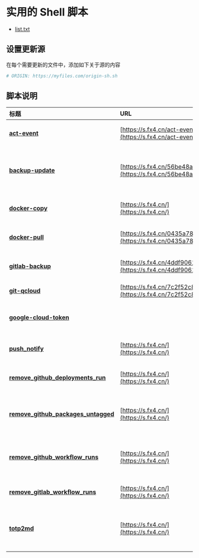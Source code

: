 # 实用的 Shell 脚本


- [list.txt](list.txt)

## 设置更新源

在每个需要更新的文件中，添加如下关于源的内容

```bash
# ORIGIN: https://myfiles.com/origin-sh.sh
```

## 脚本说明

| **标题** | **URL** | **描述** |
|:---|:---|:---|
| [**act-event**](act-event.sh) | [https://s.fx4.cn/act-event](https://s.fx4.cn/act-event) | 生成 act 的 event.json 文件 |
| [**backup-update**](backup-update.sh) | [https://s.fx4.cn/56be48a8](https://s.fx4.cn/56be48a8) | 更新服务器中的 Docker 镜像和备份数据 |
| [**docker-copy**](docker-copy.sh) | [https://s.fx4.cn/](https://s.fx4.cn/) | Docker 镜像复制至新的注册表 |
| [**docker-pull**](docker-pull.sh) | [https://s.fx4.cn/0435a789](https://s.fx4.cn/0435a789) | Docker 通过加速站拉取镜像 |
| [**gitlab-backup**](gitlab-backup.sh) | [https://s.fx4.cn/4ddf9061](https://s.fx4.cn/4ddf9061) | GitLab 账号源码仓库备份 |
| [**git-qcloud**](git-qcloud.sh) | [https://s.fx4.cn/7c2f52c8](https://s.fx4.cn/7c2f52c8) | 腾讯工峰 命令行工具 |
| [**google-cloud-token**](google-cloud-token.sh) |  | 获取 google cloud token |
| [**push_notify**](push_notify.sh) | [https://s.fx4.cn/](https://s.fx4.cn/) | 推送消息到钉钉、飞书、Lark |
| [**remove_github_deployments_run**](remove_github_deployments_run.sh) | [https://s.fx4.cn/](https://s.fx4.cn/) | 批量删除 GitHub 部署记录 |
| [**remove_github_packages_untagged**](remove_github_packages_untagged.sh) | [https://s.fx4.cn/](https://s.fx4.cn/) | 删除 GitHub Packages 悬空的镜像标签 |
| [**remove_github_workflow_runs**](remove_github_workflow_runs.sh) | [https://s.fx4.cn/](https://s.fx4.cn/) | 批量删除 GitHub Action Workflows 流水线 |
| [**remove_gitlab_workflow_runs**](remove_gitlab_workflow_runs.sh) | [https://s.fx4.cn/](https://s.fx4.cn/) | 批量删除 GitLab CI 流水线 |
| [**totp2md**](totp2md.sh) | [https://s.fx4.cn/](https://s.fx4.cn/) | 将 TOTP 二维码转换为 Markdown 表格 |
